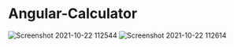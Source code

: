 # Angular-Calculator
![Screenshot 2021-10-22 112544](https://user-images.githubusercontent.com/76554103/138420808-55d29768-adc3-483b-8756-5c6692efd858.png)
![Screenshot 2021-10-22 112614](https://user-images.githubusercontent.com/76554103/138420826-bee958bc-b03d-494a-a6d9-3c0794ad8e61.png)
